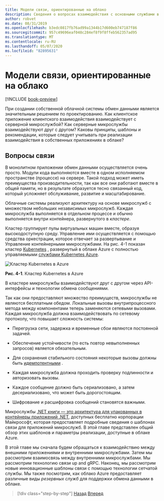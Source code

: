 ```yaml
---
title: Модели связи, ориентированные на облако
description: Сведения о вопросах взаимодействия с основными службами в собственных облачных приложениях
author: robvet
ms.date: 08/31/2019
ms.openlocfilehash: b3edc0817fb76ad99a1344b17d600eb747187f86
ms.sourcegitcommit: 957c49696eaf048c284ef8f9f8ffeb562357ad95
ms.translationtype: MT
ms.contentlocale: ru-RU
ms.lasthandoff: 05/07/2020
ms.locfileid: "82895631"
---
```

# <a name="cloud-native-communication-patterns"></a>Модели связи, ориентированные на облако

[!INCLUDE [book-preview](../../../includes/book-preview.md)]

При создании собственной облачной системы обмен данными является значительным решением по проектированию. Как клиентское приложение клиентского взаимодействия взаимодействует с серверной микрослужбой? Как серверные микрослужбы взаимодействуют друг с другом? Каковы принципы, шаблоны и рекомендации, которые следует учитывать при реализации взаимодействия в собственных приложениях в облаке?

## <a name="communication-considerations"></a>Вопросы связи

В монолитном приложении обмен данными осуществляется очень просто. Модули кода выполняются вместе в одном исполняемом пространстве (процессе) на сервере. Такой подход может иметь преимущества производительности, так как все они работают вместе в общей памяти, но в результате образуется тесно связанный код, который усложняет обслуживание, развитие и масштабирование.

Облачные системы реализуют архитектуру на основе микрослужб с множеством небольших независимых микрослужб. Каждая микрослужба выполняется в отдельном процессе и обычно выполняется внутри контейнера, развернутого в *кластере*.

Кластер группирует пулы виртуальных машин вместе, образуя высокодоступную среду. Управление ими осуществляется с помощью средства оркестрации, которое отвечает за развертывание и Управление контейнерными микрослужбами. На рис. 4-1 показан кластер [Kubernetes](https://kubernetes.io) , развернутый в облаке Azure с полностью управляемыми [службами Kubernetes Azure](https://docs.microsoft.com/azure/aks/intro-kubernetes).

![Кластер Kubernetes в Azure](./media/kubernetes-cluster-in-azure.png)

**Рис. 4-1**. Кластер Kubernetes в Azure

В кластере микрослужбы взаимодействуют друг с другом через API-интерфейсы и технологии обмена сообщениями.

Так как они предоставляют множество преимуществ, микрослужбы не являются бесплатным обедом. Локальные вызовы внутрипроцессного метода между компонентами теперь заменяются сетевыми вызовами. Каждая микрослужба должна взаимодействовать по сетевому протоколу, что повышает сложность системы:

- Перегрузка сети, задержка и временные сбои являются постоянной задачей.

- Обеспечение устойчивости (то есть повтор невыполненных запросов) является обязательным.

- Для сохранения стабильного состояния некоторые вызовы должны быть [идемпотентными](https://www.restapitutorial.com/lessons/idempotency.html) .

- Каждая микрослужба должна проходить проверку подлинности и авторизовать вызовы.

- Каждое сообщение должно быть сериализовано, а затем десериализовано, что может быть дорогостоящим.

- Шифрование и расшифровка сообщений становятся важными.

Микрослужбы [.NET книги — это архитектура для упакованных в контейнеры приложений .NET](https://dotnet.microsoft.com/download/thank-you/microservices-architecture-ebook), доступных бесплатно корпорации Майкрософт, которая предоставляет подробные сведения о шаблонах связи для приложений микрослужб. В этой главе представлен общий обзор этих шаблонов и параметры реализации, доступные в облаке Azure.

В этой главе мы сначала будем обращаться к взаимодействию между внешними приложениями и внутренними микрослужбами. Затем мы рассмотрим взаимосвязь между внутренними микрослужбами. Мы рассмотрим технологию связи up and gRPC. Наконец, мы рассмотрим новые инновационные шаблоны связи с помощью технологии сетчатой службы. Мы также посмотрим, как облако Azure предоставляет различные виды *резервных служб* для поддержки обмена данными в облаке.

>[!div class="step-by-step"]
>[Назад](other-deployment-options.md)
>[Вперед](front-end-communication.md)
